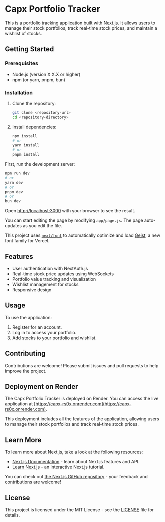 # Capx Portfolio Tracker

This is a portfolio tracking application built with [Next.js](https://nextjs.org). It allows users to manage their stock portfolios, track real-time stock prices, and maintain a wishlist of stocks.

## Getting Started

### Prerequisites
- Node.js (version X.X.X or higher)
- npm (or yarn, pnpm, bun)

### Installation
1. Clone the repository:
   ```bash
   git clone <repository-url>
   cd <repository-directory>
   ```
2. Install dependencies:
   ```bash
   npm install
   # or
   yarn install
   # or
   pnpm install
   ```

First, run the development server:

```bash
npm run dev
# or
yarn dev
# or
pnpm dev
# or
bun dev
```

Open [http://localhost:3000](http://localhost:3000) with your browser to see the result.

You can start editing the page by modifying `app/page.js`. The page auto-updates as you edit the file.

This project uses [`next/font`](https://nextjs.org/docs/app/building-your-application/optimizing/fonts) to automatically optimize and load [Geist](https://vercel.com/font), a new font family for Vercel.

## Features

- User authentication with NextAuth.js
- Real-time stock price updates using WebSockets
- Portfolio value tracking and visualization
- Wishlist management for stocks
- Responsive design

## Usage
To use the application:
1. Register for an account.
2. Log in to access your portfolio.
3. Add stocks to your portfolio and wishlist.

## Contributing
Contributions are welcome! Please submit issues and pull requests to help improve the project.

## Deployment on Render

The Capx Portfolio Tracker is deployed on Render. You can access the live application at [https://capx-rs0x.onrender.com](https://capx-rs0x.onrender.com).

This deployment includes all the features of the application, allowing users to manage their stock portfolios and track real-time stock prices.

## Learn More

To learn more about Next.js, take a look at the following resources:

- [Next.js Documentation](https://nextjs.org/docs) - learn about Next.js features and API.
- [Learn Next.js](https://nextjs.org/learn) - an interactive Next.js tutorial.

You can check out [the Next.js GitHub repository](https://github.com/vercel/next.js) - your feedback and contributions are welcome!

## License
This project is licensed under the MIT License - see the [LICENSE](LICENSE) file for details.
